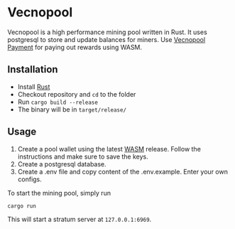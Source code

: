 # Vecnopool

Vecnopool is a high performance mining pool written in Rust. It uses postgresql to store and update balances for miners. Use [Vecnopool Payment](https://github.com/Vecno-Foundation/vecnopool-payment "Vecnopool Payment App") for paying out rewards using WASM.

## Installation

- Install [Rust](http://rustup.rs)
- Checkout repository and `cd` to the folder
- Run `cargo build --release`
- The binary will be in `target/release/ `

## Usage

1. Create a pool wallet using the latest [WASM](https://github.com/Vecno-Foundation/vecnod/releases "Vecno WASM") release. Follow the instructions and make sure to save the keys.
2. Create a postgresql database.
3. Create a .env file and copy content of the .env.example. Enter your own configs.

To start the mining pool, simply run

```commandline
cargo run
```

This will start a stratum server at `127.0.0.1:6969`.
